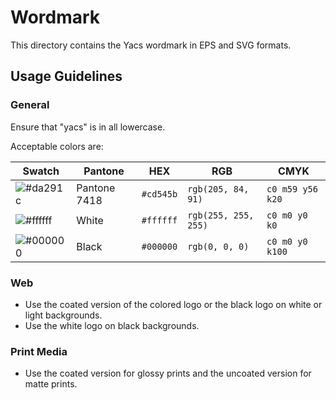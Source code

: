 # Wordmark

This directory contains the Yacs wordmark in EPS and SVG formats. 

## Usage Guidelines

### General
Ensure that "yacs" is in all lowercase.

Acceptable colors are:

|Swatch|Pantone|HEX|RGB|CMYK|
|---|---|---|---|---|
|![#da291c](https://placehold.it/40/cd545b/000000?text=+)|Pantone 7418|`#cd545b`|`rgb(205, 84, 91)`|`c0 m59 y56 k20`|
|![#ffffff](https://placehold.it/40/ffffff/000000?text=+)|White|`#ffffff`|`rgb(255, 255, 255)`|`c0 m0 y0 k0`|
|![#000000](https://placehold.it/40/000000/000000?text=+)|Black|`#000000`|`rgb(0, 0, 0)`|`c0 m0 y0 k100`|

### Web
- Use the coated version of the colored logo or the black logo on white or light backgrounds.
- Use the white logo on black backgrounds.

### Print Media
- Use the coated version for glossy prints and the uncoated version for matte prints.
